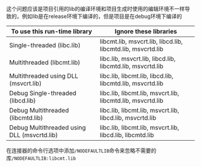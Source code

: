 这个问题应该是项目引用的lib的编译环境和项目生成时使用的编辑环境不一样导致的，例如lib是在release环境下编译的，但是项目是在debug环境下编译的

| To use this run-time library | Ignore these libraries |
| --- | --- |
| Single-threaded (libc.lib) | libcmt.lib, msvcrt.lib, libcd.lib, libcmtd.lib, msvcrtd.lib |
| Multithreaded (libcmt.lib) | libc.lib, msvcrt.lib, libcd.lib, libcmtd.lib, msvcrtd.lib |
| Multithreaded using DLL (msvcrt.lib) | libc.lib, libcmt.lib, libcd.lib, libcmtd.lib, msvcrtd.lib |
| Debug Single-threaded (libcd.lib) | libc.lib, libcmt.lib, msvcrt.lib, libcmtd.lib, msvcrtd.lib |
| Debug Multithreaded (libcmtd.lib) | libc.lib, libcmt.lib, msvcrt.lib, libcd.lib, msvcrtd.lib |
| Debug Multithreaded using DLL (msvcrtd.lib) | libc.lib, libcmt.lib, msvcrt.lib, libcd.lib, libcmtd.lib |

在连接器的命令行选项中添加`/NODEFAULTLIB`命令来忽略不需要的库`/NODEFAULTLIB:libcmt.lib`
